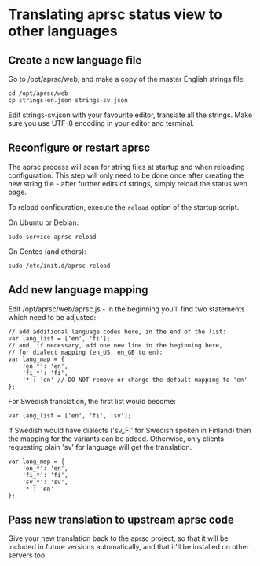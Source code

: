 
Translating aprsc status view to other languages
===================================================

Create a new language file
----------------------------

Go to /opt/aprsc/web, and make a copy of the master English strings
file:

    cd /opt/aprsc/web
    cp strings-en.json strings-sv.json
    
Edit strings-sv.json with your favourite editor, translate all
the strings. Make sure you use UTF-8 encoding in your editor
and terminal.


Reconfigure or restart aprsc
-------------------------------

The aprsc process will scan for string files at startup and when
reloading configuration.  This step will only need to be done once
after creating the new string file - after further edits of strings,
simply reload the status web page.

To reload configuration, execute the `reload` option of the startup script.

On Ubuntu or Debian:

    sudo service aprsc reload

On Centos (and others):

    sudo /etc/init.d/aprsc reload


Add new language mapping
---------------------------

Edit /opt/aprsc/web/aprsc.js - in the beginning you'll find two
statements which need to be adjusted:

    // add additional language codes here, in the end of the list:
    var lang_list = ['en', 'fi'];
    // and, if necessary, add one new line in the beginning here,
    // for dialect mapping (en_US, en_GB to en):
    var lang_map = {
        'en_*': 'en',
        'fi_*': 'fi',
        '*': 'en' // DO NOT remove or change the default mapping to 'en'
    };

For Swedish translation, the first list would become:

    var lang_list = ['en', 'fi', 'sv'];

If Swedish would have dialects ('sv_FI' for Swedish spoken in Finland)
then the mapping for the variants can be added. Otherwise, only clients
requesting plain 'sv' for language will get the translation.

    var lang_map = {
        'en_*': 'en',
        'fi_*': 'fi',
        'sv_*': 'sv',
        '*': 'en'
    };

Pass new translation to upstream aprsc code
----------------------------------------------

Give your new translation back to the aprsc project, so that it will be
included in future versions automatically, and that it'll be installed
on other servers too.

